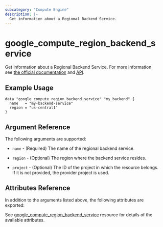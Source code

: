 ```yaml
---
subcategory: "Compute Engine"
description: |-
  Get information about a Regional Backend Service.
---
```


# google_compute_region_backend_service

Get information about a Regional Backend Service. For more information see
[the official documentation](https://cloud.google.com/compute/docs/load-balancing/internal/backend-service) and
[API](https://cloud.google.com/compute/docs/reference/rest/beta/regionBackendServices).

## Example Usage

```hcl
data "google_compute_region_backend_service" "my_backend" {
  name   = "my-backend-service"
  region = "us-central1"
}
```

## Argument Reference

The following arguments are supported:

* `name` - (Required) The name of the regional backend service.

* `region` - (Optional) The region where the backend service resides.

* `project` - (Optional) The ID of the project in which the resource belongs. If it
    is not provided, the provider project is used.

## Attributes Reference

In addition to the arguments listed above, the following attributes are exported:

See [google_compute_region_backend_service](https://registry.terraform.io/providers/hashicorp/google/latest/docs/resources/compute_region_backend_service) resource for details of the available attributes.
